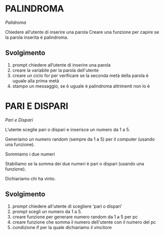 PALINDROMA
===

*Palidroma*

Chiedere all’utente di inserire una parola
Creare una funzione per capire se la parola inserita è palindroma.


## Svolgimento
1. prompt chiedere all’utente di inserire una parola 
2. creare la variabile per la parola dell'utente  
3. creare un ciclo for per verificare se la seconda metà della parola è uguale alla prima metà
4. stampo un messaggio, se è uguale è palindroma altrimenti non lo è


PARI E DISPARI
===
*Pari e Dispari*

L’utente sceglie pari o dispari e inserisce un numero da 1 a 5.

Generiamo un numero random (sempre da 1 a 5) per il computer (usando una funzione).

Sommiamo i due numeri

Stabiliamo se la somma dei due numeri è pari o dispari (usando una funzione).

Dichiariamo chi ha vinto.

## Svolgimento
1. prompt chiedere all'utente di scegliere 'pari o dispari'
2. prompt scegli un numero da 1 a 5.
3. creare funzione per generare numero random da 1 a 5 per pc
4. creare funzione che somma il numero dell'utente con il numero del pc
5. condizione if per la quale dichiariamo il vincitore